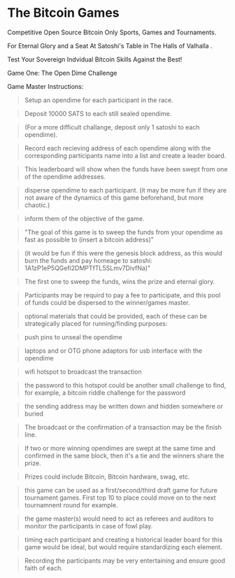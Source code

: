 # The Bitcoin Games

Competitive Open Source Bitcoin Only Sports, Games and Tournaments. 

For Eternal Glory and a Seat At Satoshi's Table in The Halls of Valhalla . 

Test Your Sovereign Indvidual Bitcoin Skills Against the Best! 


Game One: The Open Dime Challenge

Game Master Instructions:

>Setup an opendime for each participant in the race. 

>Deposit 10000 SATS to each still sealed opendime. 

>(For a more difficult challange, deposit only 1 satoshi to each opendime).

>Record each recieving address of each opendime along with the corresponding participants name into a list and create a leader board.

>This leaderboard will show when the funds have been swept from one of the opendime addresses.

>disperse opendime to each participant. (it may be more fun if they are not aware of the dynamics of this game beforehand, but more chaotic.)

>inform them of the objective of the game.

>"The goal of this game is to sweep the funds from your opendime as fast as possible to (insert a bitcoin address)"

>(it would be fun if this were the genesis block address, as this would burn the funds and pay homeage to satoshi: 1A1zP1eP5QGefi2DMPTfTL5SLmv7DivfNa)"

>The first one to sweep the funds, wins the prize and eternal glory.

>Participants may be requird to pay a fee to participate, and this pool of funds could be dispersed to the winner/games master.

>optional materials that could be provided, each of these can be strategically placed for running/finding purposes:

>push pins to unseal the opendime 

>laptops and or OTG phone adaptors for usb interface with the opendime

>wifi hotspot to broadcast the transaction

>the password to this hotspot could be another small challenge to find, for example, a bitcoin riddle challenge for the password

>the sending address may be written down and hidden somewhere or buried

>The broadcast or the confirmation of a transaction may be the finish line.

>If two or more winning opendimes are swept at the same time and confirmed in the same block, then it's a tie and the winners share the prize.

>Prizes could include Bitcoin, Bitcoin hardware, swag, etc.

>this game can be used as a first/second/third draft game for future tournament games. First top 10 to place could move on to the next tournamnent round for example.

>the game master(s) would need to act as referees and auditors to monitor the participants in case of fowl play.

>timing each participant and creating a historical leader board for this game would be ideal, but would require standardizing each element. 

>Recording the participants may be very entertaining and ensure good faith of each.

